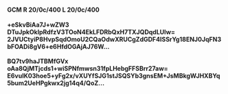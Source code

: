 #### GCM R 20/0c/400 L 20/0c/400
**+eSkvBiAa7J+wZW3**<br/>**DTuJpkOklpRdfzV3TOoN4EkLFDRbQxH7TXJQDqdLUlw=**<br/>**2JVUCtyiP8HvpSqdOmoU2CQaOdwXRUCgZdGDF4ISSrYg18ENJ0JqFN3bFOADi8gV6+e6HfdOGAjAJ76W...**<br/><br/>
**BQ7tv9haJTBMfGVx**<br/>**oAa8QjMTjcds1+wiSPNfmwsn31fpLHebgFFSBrr27aw=**<br/>**E6vulK03hoe5+yFg2x/vXUYfSJG1stJSQSYb3gnsEM+JsMBkgWJHXBYq5bum2UeHPgkwx2jg14q4/QoZ...**